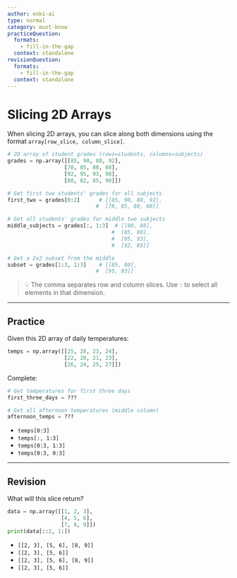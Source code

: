 ```yaml
---
author: enki-ai
type: normal
category: must-know
practiceQuestion:
  formats:
    - fill-in-the-gap
  context: standalone
revisionQuestion:
  formats:
    - fill-in-the-gap
  context: standalone
---
```


# Slicing 2D Arrays

When slicing 2D arrays, you can slice along both dimensions using the format `array[row_slice, column_slice]`.

```python
# 2D array of student grades (rows=students, columns=subjects)
grades = np.array([[85, 90, 88, 92],
                  [78, 85, 80, 88],
                  [92, 95, 93, 98],
                  [88, 82, 85, 90]])

# Get first two students' grades for all subjects
first_two = grades[0:2]      # [[85, 90, 88, 92],
                            #  [78, 85, 80, 88]]

# Get all students' grades for middle two subjects
middle_subjects = grades[:, 1:3]  # [[90, 88],
                                 #  [85, 80],
                                 #  [95, 93],
                                 #  [82, 85]]

# Get a 2x2 subset from the middle
subset = grades[1:3, 1:3]    # [[85, 80],
                            #  [95, 93]]
```

> 💡 The comma separates row and column slices. Use `:` to select all elements in that dimension.

---

## Practice

Given this 2D array of daily temperatures:
```python
temps = np.array([[25, 28, 23, 24],
                  [22, 20, 21, 23],
                  [26, 24, 25, 27]])
```

Complete:
```python
# Get temperatures for first three days
first_three_days = ???

# Get all afternoon temperatures (middle column)
afternoon_temps = ???
```

- `temps[0:3]`
- `temps[:, 1:3]`
- `temps[0:3, 1:3]`
- `temps[0:3, 0:3]`

---

## Revision

What will this slice return?

```python
data = np.array([[1, 2, 3],
                 [4, 5, 6],
                 [7, 8, 9]])
print(data[::2, 1:])
```

- `[[2, 3], [5, 6], [8, 9]]`
- `[[2, 3], [5, 6]]`
- `[[2, 3], [5, 6], [8, 9]]`
- `[[2, 3], [5, 6]]`
